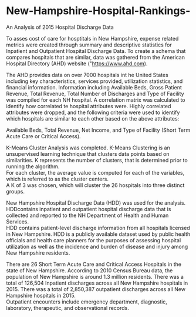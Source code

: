 # New-Hampshire-Hospital-Rankings-
An Analysis of 2015 Hospital Discharge Data


To asses cost of care for hosptitals in New Hampshire, expense related metrics were created through summary and descriptive statistics for 
Inpatient and Outpatient Hospital Discharge Data.  To create a schema that compares hospitals that are similar, data was gathered from the 
American Hospital Directory (AHD) website ("https://www.ahd.com).  

The AHD provides data on over 7000 hospitals int he United States including key characteristics, services provided, utilization statistics,
and financial information.  Information including Available Beds, Gross Patient Revenue, Total Revenue, Total Number of Discharges and Type
of Facility was compiled for each NH hospital.  A correlation matrix was calculated to identify how correlated te hospital attributes were.
Highly correlated attributes were dropped, and the following criteria were used to identify which hospitals are similar to each other 
based on the above attributes:

Available Beds, Total Revenue, Net Income, and Type of Facility (Short Term Acute Care or Critical Access).  

K-Means Cluster Analysis was completed.  K-Means Clustering is an unsupervised learning technique that clusters data points based on 
similarities.  K represents the number of clusters, that is determined prior to running the algorithm.  
For each cluster, the average value is computed for each of the variables, which is referred to as the cluster centers.  
A K of 3 was chosen, which will cluster the 26 hospitals into three distinct groups.   


New Hampshire Hospital Discharge Data (HDD) was used for the analysis.  HDDcontains inpatient and outpatient hospital discharge data 
that is collected and reported to the NH Department of Health and Human Services.   
HDD contains patient-level discharge information from all hospitals licensed in 
New Hampshire.  HDD is a publicly available dataset used by public health officials and health care planners for the purposes of 
assessing hospital utilization as well as the incidence and burden of disease and injury among New Hampshire residents.  


There are 26 Short Term Acute Care and Critical Access Hospitals in the state of New Hampshire. 
According to 2010 Census Bureau data, the population of New Hampshire is around 1.3 million residents.
There was a total of 126,504 Inpatient discharges across all New Hampshire hospitals in 2015. 
There was a total of 2,850,387 outpatient discharges across all New Hampshire hospitals in 2015.  
Outpatient encounters include emergency department, diagnostic, laboratory, therapeutic, and observational records.  



